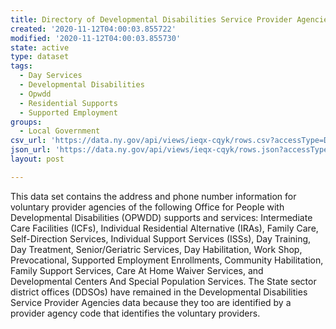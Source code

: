 ```yaml
---
title: Directory of Developmental Disabilities Service Provider Agencies
created: '2020-11-12T04:00:03.855722'
modified: '2020-11-12T04:00:03.855730'
state: active
type: dataset
tags:
  - Day Services
  - Developmental Disabilities
  - Opwdd
  - Residential Supports
  - Supported Employment
groups:
  - Local Government
csv_url: 'https://data.ny.gov/api/views/ieqx-cqyk/rows.csv?accessType=DOWNLOAD'
json_url: 'https://data.ny.gov/api/views/ieqx-cqyk/rows.json?accessType=DOWNLOAD'
layout: post

---
```

This data set contains the address and phone number information for voluntary provider agencies of the following Office for People with Developmental Disabilities (OPWDD) supports and services:  Intermediate Care Facilities (ICFs), Individual Residential Alternative (IRAs), Family Care, Self-Direction Services, Individual Support Services (ISSs), Day Training, Day Treatment, Senior/Geriatric Services, Day Habilitation, Work Shop, Prevocational, Supported Employment Enrollments, Community Habilitation, Family Support Services, Care At Home Waiver Services, and Developmental Centers And Special Population Services.  The State sector district offices (DDSOs) have remained in the Developmental Disabilities Service Provider Agencies data because they too are identified by a provider agency code that identifies the voluntary providers.
